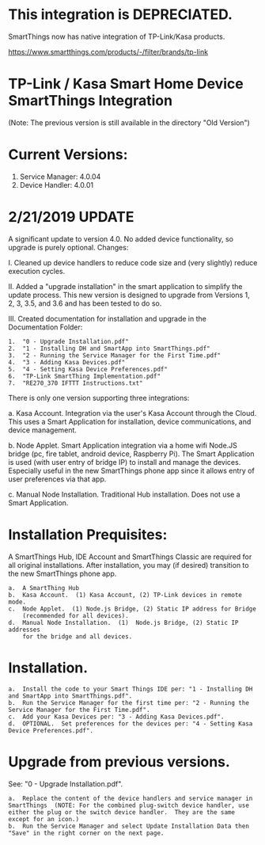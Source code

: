 # This integration is DEPRECIATED.
SmartThings now has native integration of TP-Link/Kasa products.

https://www.smartthings.com/products/-/filter/brands/tp-link


# TP-Link / Kasa Smart Home Device SmartThings Integration
(Note:  The previous version is still available in the directory "Old Version")

# Current Versions:
1.  Service Manager: 4.0.04
2.  Device Handler: 4.0.01

# 2/21/2019 UPDATE
A significant update to version 4.0.  No added device functionality, so upgrade is purely optional.  Changes:

I.  Cleaned up device handlers to reduce code size and (very slightly) reduce execution cycles.

II.  Added a "upgrade installation" in the smart application to simplify the update process.  This new version is designed to upgrade from Versions 1, 2, 3, 3.5, and 3.6 and has been tested to do so.

III.  Created documentation for installation and upgrade in the Documentation Folder:

    1.	"0 - Upgrade Installation.pdf"
    2.	"1 - Installing DH and SmartApp into SmartThings.pdf"
    3.	"2 - Running the Service Manager for the First Time.pdf"
    4.	"3 - Adding Kasa Devices.pdf"
    5.	"4 - Setting Kasa Device Preferences.pdf"
    6.	"TP-Link SmartThing Implementation.pdf"
    7.  "RE270_370 IFTTT Instructions.txt"

There is only one version supporting three integrations:

a.  Kasa Account.  Integration via the user's Kasa Account through the Cloud.  This uses a Smart Application for installation, device communications, and device management.

b.  Node Applet.  Smart Application integration via a home wifi Node.JS bridge (pc, fire tablet, android device, Raspberry Pi).  The Smart Application is used (with user entry of bridge IP) to install and manage the devices.  Especially useful in the new SmartThings phone app since it allows entry of user preferences via that app.

c.  Manual Node Installation.  Traditional Hub installation.  Does not use a Smart Application.

# Installation Prequisites:

A SmartThings Hub, IDE Account and SmartThings Classic are required for all original installations.  After installation, you may (if desired) transition to the new SmartThings phone app.

    a.	A SmartThing Hub
    b.	Kasa Account.  (1) Kasa Account, (2) TP-Link devices in remote mode.
    c.	Node Applet.  (1) Node.js Bridge, (2) Static IP address for Bridge 
    	(recommended for all devices).
    d.	Manual Node Installation.  (1)  Node.js Bridge, (2) Static IP addresses 
    	for the bridge and all devices.

# Installation.
    a.  Install the code to your Smart Things IDE per: "1 - Installing DH and SmartApp into SmartThings.pdf".
    b.  Run the Service Manager for the first time per: "2 - Running the Service Manager for the First Time.pdf".
    c.  Add your Kasa Devices per: "3 - Adding Kasa Devices.pdf".
    d.  OPTIONAL.  Set preferences for the devices per: "4 - Setting Kasa Device Preferences.pdf".
    
# Upgrade from previous versions.
See:  "0 - Upgrade Installation.pdf".

    a.  Replace the content of the device handlers and service manager in SmartThings  (NOTE: For the combined plug-switch device handler, use either the plug or the switch device handler.  They are the same except for an icon.)
    b.  Run the Service Manager and select Update Installation Data then "Save" in the right corner on the next page.

